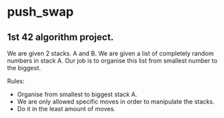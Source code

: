 # push_swap

## 1st 42 algorithm project.

We are given 2 stacks. A and B. We are given a list of completely random numbers in stack A. Our job is to organise this list from smallest number to the biggest.

Rules:
  - Organise from smallest to biggest stack A.
  - We are only allowed specific moves in order to manipulate the stacks.
  - Do it in the least amount of moves.
